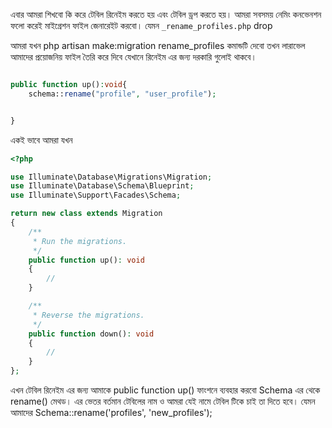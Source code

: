 এবার আমরা শিখবো কি করে টেবিল রিনেইম করতে হয় এবং টেবিল ড্রপ করতে হয়। আমরা সবসময় নেমিং কনভেনশন ফলো করেই মাইগ্রেশন ফাইল জেনারেইট করবো। যেমন `_rename_profiles.php` drop

আমরা যখন php artisan make:migration rename_profiles কমান্ডটি দেবো তখন লারাভেল আমাদের প্রয়োজনিয় ফাইল তৈরি করে দিবে যেখানে রিনেইম এর জন্য দরকারি গুলোই থাকবে।

```php

public function up():void{
    schema::rename("profile", "user_profile");


}
```

একই ভাবে আমরা যখন

```php
<?php

use Illuminate\Database\Migrations\Migration;
use Illuminate\Database\Schema\Blueprint;
use Illuminate\Support\Facades\Schema;

return new class extends Migration
{
    /**
     * Run the migrations.
     */
    public function up(): void
    {
        //
    }

    /**
     * Reverse the migrations.
     */
    public function down(): void
    {
        //
    }
};
```

এখন টেবিল রিনেইম এর জন্য আমাকে public function up() ফাংশনে ব্যবহার করবো ‍Schema এর থেকে rename() মেথড। এর ভেতর বর্তমান টেবিলের নাম ও আমরা যেই নামে টেবিল টিকে চাই তা দিতে হবে। যেমন আমাদের Schema::rename('profiles', 'new_profiles');
